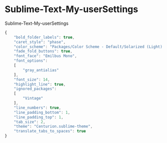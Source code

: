 Sublime-Text-My-userSettings
============================

Sublime-Text-My-userSettings

```javascript
{
	"bold_folder_labels": true,
	"caret_style": "phase",
	"color_scheme": "Packages/Color Scheme - Default/Solarized (Light).tmTheme",
	"fade_fold_buttons": true,
	"font_face": "Emilbus Mono",
	"font_options":
	[
		"gray_antialias"
	],
	"font_size": 14,
	"highlight_line": true,
	"ignored_packages":
	[
		"Vintage"
	],
	"line_numbers": true,
	"line_padding_bottom": 1,
	"line_padding_top": 1,
	"tab_size": 2,
	"theme": "Centurion.sublime-theme",
	"translate_tabs_to_spaces": true
}
```

